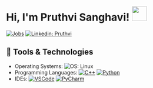 # Hi, I'm Pruthvi Sanghavi! <img src="https://raw.githubusercontent.com/nixin72/nixin72/master/wave.gif" width="40">

[![Jobs](https://img.shields.io/badge/Job%20Hunting%3F-Yes-green.svg)](https://shields.io/)
[![Linkedin: Pruthvi](https://img.shields.io/badge/-Pruthvi-blue?style=flat-square&logo=Linkedin&logoColor=white&link=https://www.linkedin.com/in/pruthvi-sanghavi/)](https://www.linkedin.com/in/pruthvi-sanghavi/)
<!--[![Open Source Love svg1](https://badges.frapsoft.com/os/v1/open-source.svg?v=103)](https://github.com/ellerbrock/open-source-badges/)-->
<!--[![Website shields.io](https://img.shields.io/website-up-down-green-red/http/shields.io.svg)](https://urastogi.wordpress.com/)-->

<!---## :memo: Little bit about me
- Robotics Masters Student at <a href="https://robotics.umd.edu/">UMD</a> graduating in May 2021 <img src="https://media1.giphy.com/media/VGQh2JdmphZHUBT0Bi/giphy.gif" width="30">
<!--- Software Developer Intern at <a href="https://www.digitaldreamlabs.com/">Digital Dream Labs</a> <img src="https://media.giphy.com/media/WUlplcMpOCEmTGBtBW/giphy.gif" width="30">
- Passionate about the autonomous vehicles industry-->

## :wrench: Tools & Technologies
- Operating Systems: ![OS: Linux](https://img.shields.io/badge/OS-Ubuntu-informational?style=flat&logo=linux&logoColor=white&color=orange)
- Programming Languages: [![C++](https://img.shields.io/badge/Code-C++-informational?style=flat&logo=c%2B%2B&logoColor=white&color=blue)](https://www.cplusplus.com/) [![Python](https://img.shields.io/badge/Code-Python-informational?style=flat&logo=python&logoColor=white&color=green)](https://www.python.org/)
- IDEs: [![VSCode](https://img.shields.io/badge/Editor-VS_Code-informational?style=flat&logo=visual-studio-code&logoColor=white&color=blue)](https://code.visualstudio.com/) [![PyCharm](https://img.shields.io/badge/Editor-PyCharm-informational?style=flat&logo=jetbrains&logoColor=white&color=green)](https://www.jetbrains.com/pycharm/) 
